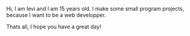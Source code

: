 Hi, I am levi and I am 15 years old.
I make some small program projects, because I want to be a web developper.

Thats all, I hope you have a great day!
